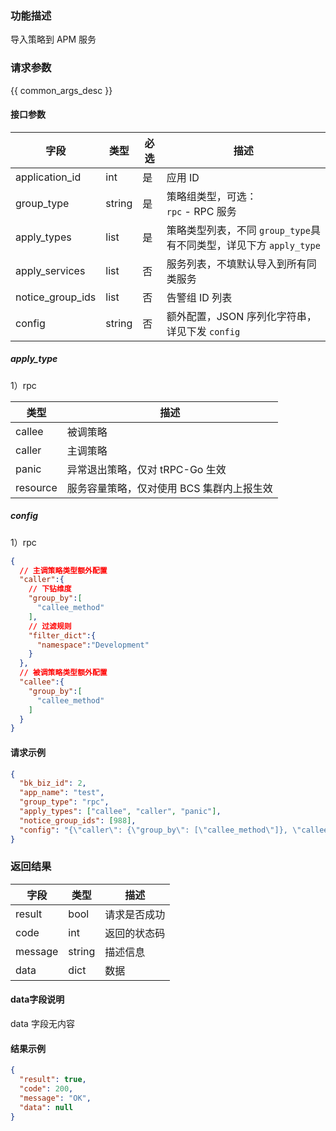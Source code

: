 ### 功能描述

导入策略到 APM 服务

### 请求参数

{{ common_args_desc }}

#### 接口参数

| 字段               | 类型     | 必选 | 描述                                             |
|------------------|--------|----|------------------------------------------------|
| application_id   | int    | 是  | 应用 ID                                          |
| group_type       | string | 是  | 策略组类型，可选：<br />`rpc` - RPC 服务                  |
| apply_types      | list   | 是  | 策略类型列表，不同 `group_type`具有不同类型，详见下方 `apply_type` |
| apply_services   | list   | 否  | 服务列表，不填默认导入到所有同类服务                             |
| notice_group_ids | list   | 否  | 告警组 ID 列表                                      |
| config           | string | 否  | 额外配置，JSON 序列化字符串，详见下发 `config`                 |

##### apply_type

1）rpc

| 类型       | 描述                      |
|----------|-------------------------|
| callee   | 被调策略                    |
| caller   | 主调策略                    |
| panic    | 异常退出策略，仅对 tRPC-Go 生效    |
| resource | 服务容量策略，仅对使用 BCS 集群内上报生效 |

##### config

1）rpc

```json
{
  // 主调策略类型额外配置
  "caller":{
    // 下钻维度
    "group_by":[
      "callee_method"
    ],
    // 过滤规则
    "filter_dict":{
      "namespace":"Development"
    }
  },
  // 被调策略类型额外配置
  "callee":{
    "group_by":[
      "callee_method"
    ]
  }
}
```

#### 请求示例

```json
{
  "bk_biz_id": 2,
  "app_name": "test",
  "group_type": "rpc",
  "apply_types": ["callee", "caller", "panic"],
  "notice_group_ids": [988],
  "config": "{\"caller\": {\"group_by\": [\"callee_method\"]}, \"callee\": {\"group_by\": [\"callee_method\"]}}"
}
```

### 返回结果

| 字段      | 类型     | 描述     |
|---------|--------|--------|
| result  | bool   | 请求是否成功 |
| code    | int    | 返回的状态码 |
| message | string | 描述信息   |
| data    | dict   | 数据     |

#### data字段说明

data 字段无内容

#### 结果示例

```json
{
  "result": true,
  "code": 200,
  "message": "OK",
  "data": null
}
```